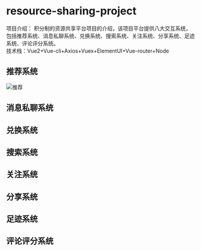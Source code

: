  # resource-sharing-project
项目介绍： 积分制的资源共享平台项目的介绍，该项目平台提供八大交互系统，包括推荐系统、消息私聊系统、兑换系统、搜索系统、关注系统、分享系统、足迹系统、评论评分系统。  
技术栈：Vue2+Vue-cli+Axios+Vuex+ElementUI+Vue-router+Node
## 推荐系统
![推荐](https://github.com/tulituli233/resource-sharing-project/assets/90710043/74c480ab-21ff-406c-9550-2347b3e29408)

## 消息私聊系统  

## 兑换系统  

## 搜索系统  

## 关注系统  

## 分享系统  

## 足迹系统  

## 评论评分系统 
